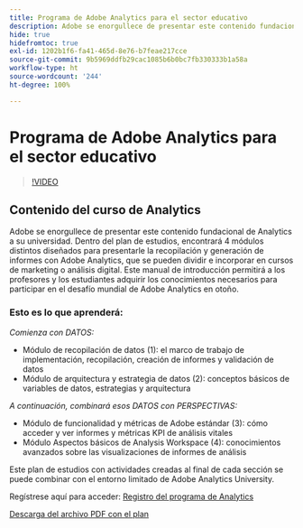 ```yaml
---
title: Programa de Adobe Analytics para el sector educativo
description: Adobe se enorgullece de presentar este contenido fundacional de Analytics a su universidad. Dentro del plan de estudios, encontrará 4 módulos distintos diseñados para presentarle la recopilación y generación de informes con Adobe Analytics, que se pueden dividir e incorporar en cursos de marketing o análisis digital. Este manual de introducción permitirá a los profesores y los estudiantes adquirir los conocimientos necesarios para participar en el desafío mundial de Adobe Analytics en otoño.
hide: true
hidefromtoc: true
exl-id: 1202b1f6-fa41-465d-8e76-b7feae217cce
source-git-commit: 9b5969ddfb29cac1085b6b0bc7fb330333b1a58a
workflow-type: ht
source-wordcount: '244'
ht-degree: 100%

---
```


# Programa de Adobe Analytics para el sector educativo

>[!VIDEO](https://video.tv.adobe.com/v/334350/?quality=12&learn=on)

## Contenido del curso de Analytics

Adobe se enorgullece de presentar este contenido fundacional de Analytics a su universidad. Dentro del plan de estudios, encontrará 4 módulos distintos diseñados para presentarle la recopilación y generación de informes con Adobe Analytics, que se pueden dividir e incorporar en cursos de marketing o análisis digital. Este manual de introducción permitirá a los profesores y los estudiantes adquirir los conocimientos necesarios para participar en el desafío mundial de Adobe Analytics en otoño.

### Esto es lo que aprenderá:

*Comienza con DATOS:*

* Módulo de recopilación de datos (1): el marco de trabajo de implementación, recopilación, creación de informes y validación de datos
* Módulo de arquitectura y estrategia de datos (2): conceptos básicos de variables de datos, estrategias y arquitectura

*A continuación, combinará esos DATOS con PERSPECTIVAS:*

* Módulo de funcionalidad y métricas de Adobe estándar (3): cómo acceder y ver informes y métricas KPI de análisis vitales
* Módulo Aspectos básicos de Analysis Workspace (4): conocimientos avanzados sobre las visualizaciones de informes de análisis

Este plan de estudios con actividades creadas al final de cada sección se puede combinar con el entorno limitado de Adobe Analytics University.

Regístrese aquí para acceder: [Registro del programa de Analytics](https://experienceleague.adobe.com/landing/analytics-university?lang=es)

[Descarga del archivo PDF con el plan](assets/Adobe-Analytics-Curriculum_2021.pdf)
